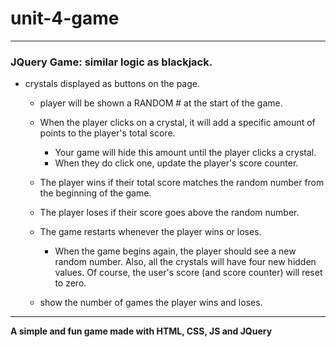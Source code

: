 # unit-4-game

- - - 

### JQuery Game: similar logic as blackjack.

 * crystals displayed as buttons on the page.

   * player will be shown a RANDOM # at the start of the game.

   * When the player clicks on a crystal, it will add a specific amount of points to the player's total score. 

     * Your game will hide this amount until the player clicks a crystal.
     * When they do click one, update the player's score counter.

   * The player wins if their total score matches the random number from the beginning of the game.

   * The player loses if their score goes above the random number.

   * The game restarts whenever the player wins or loses.

     * When the game begins again, the player should see a new random number. Also, all the crystals will have four new hidden values. Of course, the user's score (and score counter) will reset to zero.

   * show the number of games the player wins and loses.

- - -

**A simple and fun game made with HTML, CSS, JS and JQuery**
